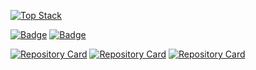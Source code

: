 [![Top Stack](https://widget.realdeveloper.pro/api/top?stack=JavaScript,Typescript,React)](https://github.com/hb707)

[![Badge](https://widget.realdeveloper.pro/api/badge?title=Languages%20and%20Framework&badges=Solidity,web3.js,truffle,ipfs,Express.js,React,Redux,Redux-saga,Next.js,Node.js)](https://github.com/hb707)
[![Badge](https://widget.realdeveloper.pro/api/badge?title=Database%20and%20DevOps&badges=MySQL,MongoDB,Mongoose,AWS%20EC2,Nginx,AWS%20Route%2053,Git,GitHub,Notion,Slack)](https://github.com/hb707)


[![Repository Card](https://widget.realdeveloper.pro/api/card?user=hb707&repo=Dodol-app&locale=kr)](https://github.com/hb707/Dodol-app)
[![Repository Card](https://widget.realdeveloper.pro/api/card?user=hb707&repo=Nodejs_team_project2&locale=kr)](https://github.com/hb707/Nodejs_team_project2)
[![Repository Card](https://widget.realdeveloper.pro/api/card?user=hb707&repo=teamPJ&locale=kr)](https://github.com/hb707/teamPJ)
